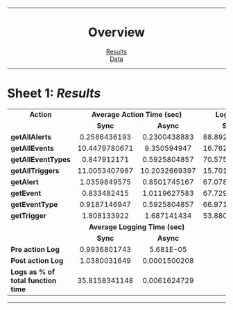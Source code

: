 * * *

<center>

# Overview

[Results](#table0)  
[Data](pz-workflow_AsyncLogging_Data.xlsx)  
</center>

* * *

<a name="table0">

# Sheet 1: _Results_

</a>

<table cellspacing="0" border="0">

<tbody>

<tr>

<td height="17" align="center"><b>Action</b></td>

<td colspan="2" valign="middle" align="center"><b>Average Action Time (sec)</b></td>

<td colspan="2" valign="middle" align="center"><b>Logging as % of total time</b></td>

</tr>

<tr>
<td></td>

<td align="center"><b>Sync</b></td>

<td align="center"><b>Async</b></td>

<td align="center"><b>Sync</b></td>

<td align="center"><b>Async</b></td>

</tr>

<tr>

<td height="17" align="left"><b>getAllAlerts</b></td>

<td sdval="0.25864361925" sdnum="1033;" align="center">0.2586436193</td>

<td sdval="0.230043888333333" sdnum="1033;" align="center">0.2300438883</td>

<td sdval="88.8920565382241" sdnum="1033;" align="center">88.8920565382</td>

<td sdval="0.104145443601379" sdnum="1033;" align="center">0.1041454436</td>

</tr>

<tr>

<td height="17" align="left"><b>getAllEvents</b></td>

<td sdval="10.447978067125" sdnum="1033;" align="center">10.4479780671</td>

<td sdval="9.350594947" sdnum="1033;" align="center">9.350594947</td>

<td sdval="16.7622780366127" sdnum="1033;" align="center">16.7622780366</td>

<td sdval="0.00152895598140047" sdnum="1033;" align="center">0.001528956</td>

</tr>

<tr>

<td height="17" align="left"><b>getAllEventTypes</b></td>

<td sdval="0.847912171" sdnum="1033;" align="center">0.847912171</td>

<td sdval="0.592580485666667" sdnum="1033;" align="center">0.5925804857</td>

<td sdval="70.5750694497912" sdnum="1033;" align="center">70.5750694498</td>

<td sdval="0.0603118046006795" sdnum="1033;" align="center">0.0603118046</td>

</tr>

<tr>

<td height="17" align="left"><b>getAllTriggers</b></td>

<td sdval="11.0053407987143" sdnum="1033;" align="center">11.0053407987</td>

<td sdval="10.2032669396667" sdnum="1033;" align="center">10.2032669397</td>

<td sdval="15.7014790298825" sdnum="1033;" align="center">15.7014790299</td>

<td sdval="0.00188544878706323" sdnum="1033;" align="center">0.0018854488</td>

</tr>

<tr>

<td height="17" align="left"><b>getAlert</b></td>

<td sdval="1.0359849575" sdnum="1033;" align="center">1.0359849575</td>

<td sdval="0.850174516666667" sdnum="1033;" align="center">0.8501745167</td>

<td sdval="67.0783010872927" sdnum="1033;" align="center">67.0783010873</td>

<td sdval="0.0277967195034108" sdnum="1033;" align="center">0.0277967195</td>

</tr>

<tr>

<td height="17" align="left"><b>getEvent</b></td>

<td sdval="0.833482415" sdnum="1033;" align="center">0.833482415</td>

<td sdval="1.01196275833333" sdnum="1033;" align="center">1.0119627583</td>

<td sdval="67.7295933431639" sdnum="1033;" align="center">67.7295933432</td>

<td sdval="0.0154028548063576" sdnum="1033;" align="center">0.0154028548</td>

</tr>

<tr>

<td height="17" align="left"><b>getEventType</b></td>

<td sdval="0.918714694666667" sdnum="1033;" align="center">0.9187146947</td>

<td sdval="0.592580485666667" sdnum="1033;" align="center">0.5925804857</td>

<td sdval="66.9714884485034" sdnum="1033;" align="center">66.9714884485</td>

<td sdval="0.0603118046006795" sdnum="1033;" align="center">0.0603118046</td>

</tr>

<tr>

<td height="17" align="left"><b>getTrigger</b></td>

<td sdval="1.808133922" sdnum="1033;" align="center">1.808133922</td>

<td sdval="1.687141434" sdnum="1033;" align="center">1.687141434</td>

<td sdval="53.8803674170704" sdnum="1033;" align="center">53.8803674171</td>

<td sdval="0.00690082226486682" sdnum="1033;" align="center">0.0069008223</td>

</tr>

<tr>

<td></td>

<td colspan="2" valign="middle" align="center"><b>Average Logging Time (sec)</b></td>

</tr>

<tr>

<td></td>

<td align="center"><b>Sync</b></td>

<td align="center"><b>Async</b></td>

</tr>

<tr>

<td height="17" align="left"><b>Pre action Log</b></td>

<td sdval="0.993680174333333" sdnum="1033;" align="center">0.9936801743</td>

<td sdval="0.0000568082619047619" sdnum="1033;0;0.000E+00" align="center">5.681E-05</td>

</tr>

<tr>

<td height="17" align="left"><b>Post action Log</b></td>

<td sdval="1.03800316492593" sdnum="1033;" align="center">1.0380031649</td>

<td sdval="0.000150020761904762" sdnum="1033;" align="center">0.0001500208</td>

</tr>

<tr>

<td height="17" align="left"><b>Logs as % of total function time</b></td>

<td sdval="35.815834114764" sdnum="1033;" align="center">35.8158341148</td>

<td sdval="0.00616247291305686" sdnum="1033;" align="center">0.0061624729</td>

</tr>

</tbody>

</table>

* * *

